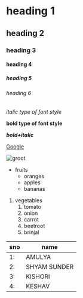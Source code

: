 # heading 1
## heading 2
### heading 3
#### heading 4
##### heading 5
###### heading 6


*italic type of font style*


**bold type of font style**


***bold+italic***

[Google](https://accounts.google.com/ServiceLogin/signinchooser?service=mail&passive=true&rm=false&continue=https%3A%2F%2Fmail.google.com%2Fmail%2F&ss=1&scc=1&ltmpl=default&ltmplcache=2&emr=1&osid=1&flowName=GlifWebSignIn&flowEntry=ServiceLogin)

![groot](https://img.wallpapersafari.com/desktop/1920/1080/50/52/vJaDTM.jpg)

* fruits  
  * oranges
  * apples
  * bananas


1. vegetables
    1. tomato
    2. onion
    3. carrot
    4. beetroot
    5. brinjal



sno | name
-----|-------
1:|AMULYA
2:|SHYAM SUNDER
3:|KISHORI
4:|KESHAV

